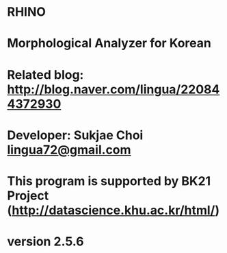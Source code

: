 # RHINO 
# Morphological Analyzer for Korean
# Related blog: http://blog.naver.com/lingua/220844372930
# Developer: Sukjae Choi <lingua72@gmail.com>
# This program is supported by BK21 Project (http://datascience.khu.ac.kr/html/)
# version 2.5.6
